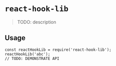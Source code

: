 # `react-hook-lib`

> TODO: description

## Usage

```
const reactHookLib = require('react-hook-lib');
reactHookLib('abc');
// TODO: DEMONSTRATE API
```
